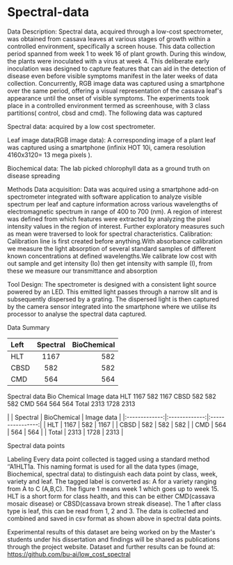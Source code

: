 # Spectral-data

Data Description:
Spectral data, acquired through a low-cost spectrometer, was obtained from cassava leaves at various stages of growth within a controlled environment, specifically a screen house. This data collection period spanned from week 1 to week 16 of plant growth. During this window, the plants were inoculated with a virus at week 4. This deliberate early inoculation was designed to capture features that can aid in the detection of disease even before visible symptoms manifest in the later weeks of data collection.
Concurrently, RGB image data was captured using a smartphone over the same period, offering a visual representation of the cassava leaf's appearance until the onset of visible symptoms. The experiments took place in a controlled environment termed as screenhouse, with 3 class partitions( control, cbsd and cmd). The following data was captured 


Spectral data: acquired by a low cost spectrometer.

Leaf image data(RGB image data): A corresponding image of a plant leaf was captured using a smartphone (infinix HOT 10i, camera resolution 4160x3120= 13 mega pixels ).

Biochemical data: The lab picked chlorophyll data as a ground truth on disease spreading


Methods
Data acquisition: Data was acquired using a smartphone add-on spectrometer integrated with software application to analyze visible spectrum per leaf and capture information across various wavelengths of electromagnetic spectrum in range of 400 to 700 (nm). A region of interest was defined from which features were extracted by analyzing the pixel intensity values in the region of interest. Further exploratory measures such as mean were traversed to look for spectral characteristics.
Calibration: Calibration line is first created before anything.With absorbance calibration we measure the light absorption of several standard samples of different known concentrations at defined wavelengths.We calibrate low cost with out sample and get intensity (Io) then get intensity with sample (I), from these we measure our transmittance and absorption 

Tool Design: The spectrometer is designed with a consistent light source powered by an LED. This emitted light passes through a narrow slit and is subsequently dispersed by a grating. The dispersed light is then captured by the camera sensor integrated into the smartphone where we utilise its processor to analyse the spectral data captured.


Data Summary


| Left |  Spectral  | BioChemical |
|:-----|:--------:|------:|
| HLT   | 1167 | 582 |
| CBSD   |  582  |   582 |
| CMD   | 564 |    564 |
Spectral data
Bio Chemical
Image data
HLT
1167
582
1167
CBSD
582
582
582
CMD
564
564
564
Total
2313
1728
2313

|         | Spectral | BioChemical | Image data |
|:-------------:|:-------------:|:----------------:|
| HLT      | 1167 | 582 | 1167 |
| CBSD     | 582     |  582 | 582 |
| CMD |  564   |  564  |  564 |
| Total |  2313   |  1728  | 2313 |


Spectral data points


Labeling
Every data point collected is tagged using a standard method ‘’A1HLT1a. This naming format is used for all the data types (image, Biochemical, spectral data) to distinguish each data point by class, week, variety and leaf. The tagged label is converted as: A for a variety ranging from A to C (A,B,C). The figure 1 means week 1 which goes up to week 15. HLT is a short form for class health, and this can be either CMD(cassava mosaic disease) or CBSD(cassava brown streak disease). The 1 after class type is leaf, this can be read from 1, 2 and 3. The data is collected and combined and saved in csv format as shown above in spectral data points.

Experimental results of this dataset are being worked on by the Master's students under his dissertation and findings will be shared as publications through the project website.
Dataset and further results can be found at: https://github.com/bu-ai/low_cost_spectral







